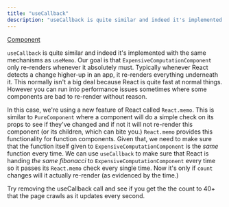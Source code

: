 ```yaml
---
title: "useCallback"
description: "useCallback is quite similar and indeed it's implemented with the same mechanisms as useMemo except it's a callback instead of a value"
---
```


[Component][callback]

`useCallback` is quite similar and indeed it's implemented with the same mechanisms as `useMemo`. Our goal is that `ExpensiveComputationComponent` only re-renders whenever it absolutely must. Typically whenever React detects a change higher-up in an app, it re-renders everything underneath it. This normally isn't a big deal because React is quite fast at normal things. However you can run into performance issues sometimes where some components are bad to re-render without reason.

In this case, we're using a new feature of React called `React.memo`. This is similar to `PureComponent` where a component will do a simple check on its props to see if they've changed and if not it will not re-render this component (or its children, which can bite you.) `React.memo` provides this functionality for function components. Given that, we need to make sure that the function itself given to `ExpensiveComputationComponent` is the _same_ function every time. We can use `useCallback` to make sure that React is handing _the same fibonacci_ to `ExpensiveComputationComponent` every time so it passes its `React.memo` check every single time. Now it's only if `count` changes will it actually re-render (as evidenced by the time.)

Try removing the useCallback call and see if you get the the count to 40+ that the page crawls as it updates every second.

[callback]: https://codesandbox.io/s/github/btholt/react-hooks-examples-v3/tree/master/?module=%2Fsrc%2FCallback.js
